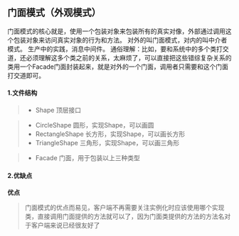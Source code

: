 ## 门面模式（外观模式）
门面模式的核心就是，使用一个包装对象来包装所有的真实对像，外部通过调用这个包装对象来访问真实对象的行为和方法。
对外的叫门面模式，对内的叫中介者模式。
生产中的实践，消息中间件。
通俗理解：比如，要和系统中的多个类打交道，还必须理解这多个类之前的关系，太麻烦了，可以直接把这些错综复杂关系的类用一个Facade门面封装起来，就是对外的一个门面，调用者只需要和这个门面打交道即可。 

#### 1.文件结构
> - Shape 顶层接口 

> - CircleShape 圆形，实现Shape，可以画圆
> - RectangleShape 长方形，实现Shape，可以画长方形
> - TriangleShape 三角形，实现Shape，可以画三角形

> - Facade 门面，用于包装以上三种类型

#### 2.优缺点
**优点**
> 门面模式的优点而易见，客户端不再需要关注实例化时应该使用哪个实现类，直接调用门面提供的方法就可以了，因为门面类提供的方法的方法名对于客户端来说已经很友好了
